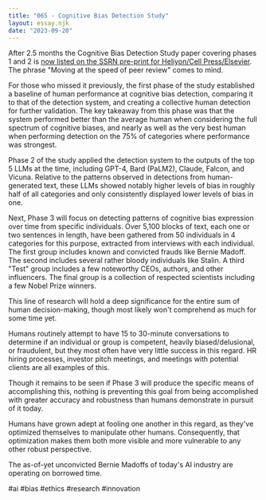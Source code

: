 ```yaml
---
title: "065 - Cognitive Bias Detection Study"
layout: essay.njk
date: "2023-09-20"
---
```


After 2.5 months the Cognitive Bias Detection Study paper covering phases 1 and 2 is [now listed on the SSRN pre-print for Heliyon/Cell Press/Elsevier](https://papers.ssrn.com/sol3/papers.cfm?abstract_id=4568851). The phrase "Moving at the speed of peer review" comes to mind.

For those who missed it previously, the first phase of the study established a baseline of human performance at cognitive bias detection, comparing it to that of the detection system, and creating a collective human detection for further validation. The key takeaway from this phase was that the system performed better than the average human when considering the full spectrum of cognitive biases, and nearly as well as the very best human when performing detection on the 75% of categories where performance was strongest.

Phase 2 of the study applied the detection system to the outputs of the top 5 LLMs at the time, including GPT-4, Bard (PaLM2), Claude, Falcon, and Vicuna. Relative to the patterns observed in detections from human-generated text, these LLMs showed notably higher levels of bias in roughly half of all categories and only consistently displayed lower levels of bias in one.

Next, Phase 3 will focus on detecting patterns of cognitive bias expression over time from specific individuals. Over 5,100 blocks of text, each one or two sentences in length, have been gathered from 50 individuals in 4 categories for this purpose, extracted from interviews with each individual. The first group includes known and convicted frauds like Bernie Madoff. The second includes several rather bloody individuals like Stalin. A third "Test" group includes a few noteworthy CEOs, authors, and other influencers. The final group is a collection of respected scientists including a few Nobel Prize winners.

This line of research will hold a deep significance for the entire sum of human decision-making, though most likely won't comprehend as much for some time yet.

Humans routinely attempt to have 15 to 30-minute conversations to determine if an individual or group is competent, heavily biased/delusional, or fraudulent, but they most often have very little success in this regard. HR hiring processes, investor pitch meetings, and meetings with potential clients are all examples of this.

Though it remains to be seen if Phase 3 will produce the specific means of accomplishing this, nothing is preventing this goal from being accomplished with greater accuracy and robustness than humans demonstrate in pursuit of it today.

Humans have grown adept at fooling one another in this regard, as they've optimized themselves to manipulate other humans. Consequently, that optimization makes them both more visible and more vulnerable to any other robust perspective.

The as-of-yet unconvicted Bernie Madoffs of today's AI industry are operating on borrowed time.

#ai #bias #ethics #research #innovation
